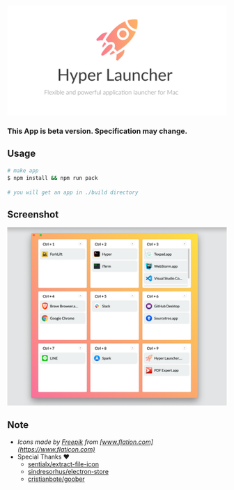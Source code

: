 ![logo](</assets/Hyper Launcher LP.png>)

### This App is beta version. Specification may change.

## Usage

```bash
# make app
$ npm install && npm run pack

# you will get an app in ./build directory
```

## Screenshot

![Image from Gyazo](https://raw.githubusercontent.com/konbu310/hyper-launcher/master/assets/screenshot.png)

## Note

- _Icons made by [Freepik](https://www.flaticon.com/authors/freepik) from [www.flation.com](https://www.flaticon.com)_
- Special Thanks ❤️
  - [sentialx/extract-file-icon](https://github.com/sentialx/extract-file-icon)
  - [sindresorhus/electron-store](https://github.com/sindresorhus/electron-store)
  - [cristianbote/goober](https://github.com/cristianbote/goober)
